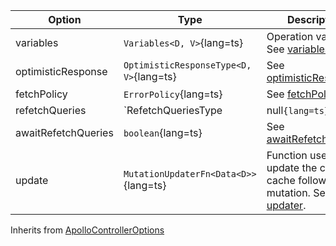 | Option | Type | Description |
| ------ | ---- | ----------- |
| variables           | `Variables<D, V>`{lang=ts}               | Operation variables. See [variables](/api/core/interfaces/mutation/#variables). |
| optimisticResponse  | `OptimisticResponseType<D, V>`{lang=ts}  | See [optimisticResponse](/api/core/interfaces/mutation/#optimisticresponse) |
| fetchPolicy         | `ErrorPolicy`{lang=ts}                   | See [fetchPolicy](/api/core/interfaces/mutation/#fetchpolicy) |
| refetchQueries      | `RefetchQueriesType<D> | null`{lang=ts}` | See [refetchQueries](/api/core/interfaces/mutation/#refetchqueries) | |
| awaitRefetchQueries | `boolean`{lang=ts}                       | See [awaitRefetchQueries](/api/core/interfaces/mutation/#awaitrefetchqueries) |
| update              | `MutationUpdaterFn<Data<D>>`{lang=ts}    | Function used to update the client cache following the mutation. See [updater](/api/core/interfaces/mutation/#updater). |

Inherits from [ApolloControllerOptions](/api/core/controllers/controller/#options)
